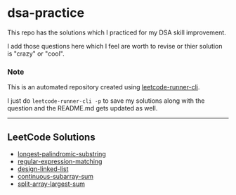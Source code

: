 # dsa-practice

This repo has the solutions which I practiced for my DSA skill improvement.

I add those questions here which I feel are worth to revise or thier solution is "crazy" or "cool".

### Note

This is an automated repository created using [leetcode-runner-cli](https://github.com/dvishal485/leetcode-runner-cli).

I just do `leetcode-runner-cli -p` to save my solutions along with the question and the README.md gets updated as well.

---

## LeetCode Solutions

- [longest-palindromic-substring](longest-palindromic-substring/)
- [regular-expression-matching](regular-expression-matching/)
- [design-linked-list](design-linked-list/)
- [continuous-subarray-sum](continuous-subarray-sum/)
- [split-array-largest-sum](split-array-largest-sum/)
